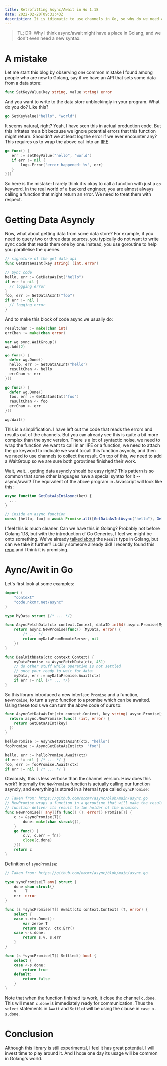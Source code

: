 ```yaml
---
title: Retrofitting Async/Await in Go 1.18
date: 2022-02-20T09:31:43Z
description: It is idiomatic to use channels in Go, so why do we need async/await?
---
```


> TL; DR: Why I think async/await might have a place in Golang, and we don't even need a new syntax.

# A mistake

Let me start this blog by observing one common mistake I found among people who are new to Golang, say if we have an API that sets some data from a data store:

```go
func SetKeyValue(key string, value string) error
```

And you want to write to the data store unblockingly in your program. What do you do? Like this?

```go
go SetKeyValue("hello", "world") 
```

It seems natural, right? Yeah, I have seen this in actual production code. But this irritates me a bit because we ignore potential errors that this function might return. Shouldn't we at least log the error if we ever encounter any? This requires us to wrap the above call into an [IIFE](https://golangbyexample.com/immediately-invoked-function-go/).

```go
go func() {
   err := setKeyValue("hello", "world")
   if err != nil {
       logs.Error("error happened: %v", err) 
   } 
}()
```

So here is the mistake: I rarely think it is okay to call a function with just a `go` keyword. In the real world of a backend engineer, you are almost always calling a function that might return an error. We need to treat them with respect.

# Getting Data Asyncly

Now, what about getting data from some data store? For example, if you need to query two or three data sources, you typically do not want to write sync code that reads them one by one. Instead, you use goroutine to help you parallelise the queries. 

```go
// signature of the get data api
func GetDataAsInt(key string) (int, error)

// Sync code
hello, err := GetDataAsInt("hello")
if err != nil {
  // logging error 
}
foo, err := GetDataAsInt("foo")
if err != nil {
  // logging error
}
```

And to make this block of code async we usually do:

```go
resultChan := make(chan int)
errChan := make(chan error)

var wg sync.WaitGroup()
wg.Add(2)

go func() {
  defer wg.Done()
  hello, err := GetDataAsInt("hello")
  resultChan <- hello
  errChan <- err
}()

go func() {
  defer wg.Done()
  foo, err := GetDataAsInt("foo")
  resultChan <- foo
  errChan <- err
}()

wg.Wait()
```

This is a simplification. I have left out the code that reads the errors and results out of the channels. But you can already see this is quite a bit more complex than the sync version. There is a lot of syntactic noise, we need to wrap the function we want to call in an IIFE or a function, we need to attach the go keyword to indicate we want to call this function asyncly, and then we need to use channels to collect the result. On top of this, we need to add a WaitGroup so we are sure both goroutines finished their work. 

Wait, wait... getting data asyncly should be easy right? This pattern is so common that some other languages have a special syntax for it -- async/await! The equivalent of the above program in Javascript will look like this:

```javascript
async function GetDataAsIntAsync(key) {
  ...
}

// inside an async function
const [hello, foo] = await Promise.all([GetDataAsIntAsync("hello"), GetDataAsIntAsync("hello")]);
```

I feel this is much cleaner. Can we have this in Golang? Probably not before Golang 1.18, but with the introduction of Go Generics, I feel we might be onto something. We've already [talked about](https://csgrinding.xyz/go-result-1/) the `Result` type in Golang, but can we take it further? Luckily someone already did! I recently found this [repo](https://github.com/nkcmr/async) and I think it is promising.

# Aync/Awit in Go

Let's first look at some examples:

```go
import (
    "context"
    "code.nkcmr.net/async"
)

type MyData struct {/* ... */}

func AsyncFetchData(ctx context.Context, dataID int64) async.Promise[MyData] {
    return async.NewPromise(func() (MyData, error) {
        /* ... */
        return myDataFromRemoteServer, nil
    })
}

func DealWithData(ctx context.Context) {
    myDataPromise := AsyncFetchData(ctx, 451)
    // do other stuff while operation is not settled
    // once your ready to wait for data:
    myData, err := myDataPromise.Await(ctx)
    if err != nil {/* ... */}
}
```

So this library introduced a new interface `Promise` and a function, `NewPromise`, to turn a sync function to a promise which can be awaited. Using these tools we can turn the above code of ours to:

```go
func AsyncGetDataAsInt(ctx context.Context, key string) async.Promise[int] {
  return async.NewPromise(func() (int, error) {
    return GetDataAsInt(key)
  })
}

helloPromise := AsyncGetDataAsInt(ctx, "hello")
fooPromise := AsyncGetDataAsInt(ctx, "foo")

hello, err := helloPromise.Await(ctx)
if err != nil { /* ... */ }
foo, err := fooPromise.Await(ctx)
if err != nil { /* ... */ }
```

Obviously, this is less verbose than the channel version. How does this work? Internally the `NewPromise` function is actually calling our function asyncly, and everything is stored in a internal type called `syncPromise`:

```go
// Taken from: https://github.com/nkcmr/async/blob/main/async.go
// NewPromise wraps a function in a goroutine that will make the result of that
// function deliver its result to the holder of the promise.
func NewPromise[T any](fn func() (T, error)) Promise[T] {
	c := &syncPromise[T]{
		done: make(chan struct{}),
	}
	go func() {
		c.v, c.err = fn()
		close(c.done)
	}()
	return c
}
```

Definition of `syncPromise`:

```go
// Taken from: https://github.com/nkcmr/async/blob/main/async.go

type syncPromise[T any] struct {
	done chan struct{}
	v    T
	err  error
}

func (s *syncPromise[T]) Await(ctx context.Context) (T, error) {
	select {
	case <-ctx.Done():
		var zerov T
		return zerov, ctx.Err()
	case <-s.done:
		return s.v, s.err
	}
}

func (s *syncPromise[T]) Settled() bool {
	select {
	case <-s.done:
		return true
	default:
		return false
	}
}
```

Note that when the function finished its work, it close the channel `c.done`. This will mean `c.done` is immediately ready for communication. Thus the `select` statements in `Await` and `Settled` will be using the clause in `case <-s.done`.

# Conclusion

Although this library is still experimental, I feel it has great potential. I will invest time to play around it. And I hope one day its usage will be common in Golang's world. 